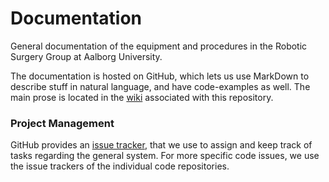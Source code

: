 Documentation
=============

General documentation of the equipment and procedures in the Robotic Surgery Group at Aalborg University.

The documentation is hosted on GitHub, which lets us use MarkDown to describe stuff in natural language, and have code-examples as well. The main prose is located in the [wiki](../../wiki) associated with this repository.

### Project Management
GitHub provides an [issue tracker](../../issues), that we use to assign and keep track of tasks regarding the general system. For more specific code issues, we use the issue trackers of the individual code repositories.
